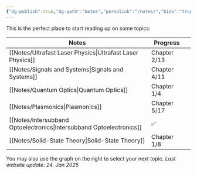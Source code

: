 ```yaml
---
{"dg-publish":true,"dg-path":"Notes","permalink":"/notes/","hide":"true","dgShowLocalGraph":true,"updated":"2025-01-24T19:27:43.800+01:00"}
---
```


This is the perfect place to start reading up on some topics:

| Notes                                                                | Progress     |     |
| -------------------------------------------------------------------- | ------------ | --- |
| [[Notes/Ultrafast Laser Physics\|Ultrafast Laser Physics]]           | Chapter 2/13 |     |
| [[Notes/Signals and Systems\|Signals and Systems]]                   | Chapter 4/11 |     |
| [[Notes/Quantum Optics\|Quantum Optics]]                             | Chapter 1/4  |     |
| [[Notes/Plasmonics\|Plasmonics]]                                     | Chapter 5/17 |     |
| [[Notes/Intersubband Optoelectronics\|Intersubband Optoelectronics]] | ✅            |     |
| [[Notes/Solid-State Theory\|Solid-State Theory]]                     | Chapter 1/8  |     |

You may also use the graph on the right to select your next topic.
_Last website  update: 24. Jan 2025_